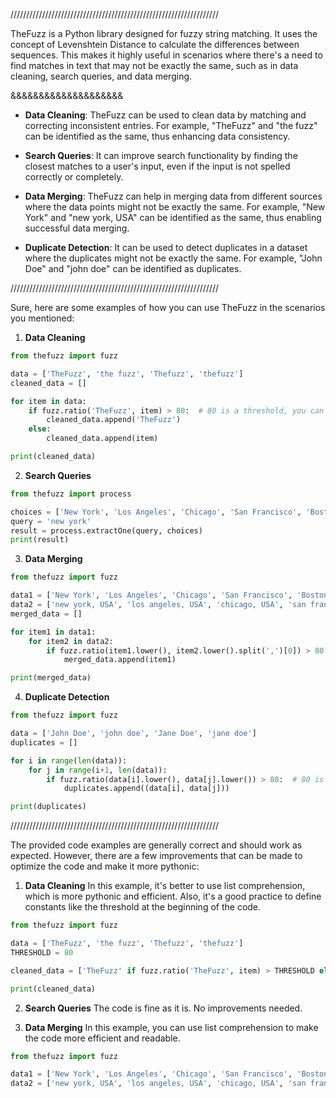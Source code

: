 

//////////////////////////////////////////////////////////////////

TheFuzz is a Python library designed for fuzzy string matching. It uses the concept of Levenshtein Distance to calculate the differences between sequences. This makes it highly useful in scenarios where there's a need to find matches in text that may not be exactly the same, such as in data cleaning, search queries, and data merging. 

&&&&&&&&&&&&&&&&&&&&

- **Data Cleaning**: TheFuzz can be used to clean data by matching and correcting inconsistent entries. For example, "TheFuzz" and "the fuzz" can be identified as the same, thus enhancing data consistency.

- **Search Queries**: It can improve search functionality by finding the closest matches to a user's input, even if the input is not spelled correctly or completely.

- **Data Merging**: TheFuzz can help in merging data from different sources where the data points might not be exactly the same. For example, "New York" and "new york, USA" can be identified as the same, thus enabling successful data merging. 

- **Duplicate Detection**: It can be used to detect duplicates in a dataset where the duplicates might not be exactly the same. For example, "John Doe" and "john doe" can be identified as duplicates.

//////////////////////////////////////////////////////////////////

Sure, here are some examples of how you can use TheFuzz in the scenarios you mentioned:

1. **Data Cleaning**
```python
from thefuzz import fuzz

data = ['TheFuzz', 'the fuzz', 'Thefuzz', 'thefuzz']
cleaned_data = []

for item in data:
    if fuzz.ratio('TheFuzz', item) > 80:  # 80 is a threshold, you can adjust it based on your requirement
        cleaned_data.append('TheFuzz')
    else:
        cleaned_data.append(item)

print(cleaned_data)
```

2. **Search Queries**
```python
from thefuzz import process

choices = ['New York', 'Los Angeles', 'Chicago', 'San Francisco', 'Boston']
query = 'new york'
result = process.extractOne(query, choices)
print(result)
```

3. **Data Merging**
```python
from thefuzz import fuzz

data1 = ['New York', 'Los Angeles', 'Chicago', 'San Francisco', 'Boston']
data2 = ['new york, USA', 'los angeles, USA', 'chicago, USA', 'san francisco, USA', 'boston, USA']
merged_data = []

for item1 in data1:
    for item2 in data2:
        if fuzz.ratio(item1.lower(), item2.lower().split(',')[0]) > 80:  # 80 is a threshold, you can adjust it based on your requirement
            merged_data.append(item1)

print(merged_data)
```

4. **Duplicate Detection**
```python
from thefuzz import fuzz

data = ['John Doe', 'john doe', 'Jane Doe', 'jane doe']
duplicates = []

for i in range(len(data)):
    for j in range(i+1, len(data)):
        if fuzz.ratio(data[i].lower(), data[j].lower()) > 80:  # 80 is a threshold, you can adjust it based on your requirement
            duplicates.append((data[i], data[j]))

print(duplicates)
```

//////////////////////////////////////////////////////////////////

The provided code examples are generally correct and should work as expected. However, there are a few improvements that can be made to optimize the code and make it more pythonic:

1. **Data Cleaning**
In this example, it's better to use list comprehension, which is more pythonic and efficient. Also, it's a good practice to define constants like the threshold at the beginning of the code.

```python
from thefuzz import fuzz

data = ['TheFuzz', 'the fuzz', 'Thefuzz', 'thefuzz']
THRESHOLD = 80

cleaned_data = ['TheFuzz' if fuzz.ratio('TheFuzz', item) > THRESHOLD else item for item in data]

print(cleaned_data)
```

2. **Search Queries**
The code is fine as it is. No improvements needed.

3. **Data Merging**
In this example, you can use list comprehension to make the code more efficient and readable.

```python
from thefuzz import fuzz

data1 = ['New York', 'Los Angeles', 'Chicago', 'San Francisco', 'Boston']
data2 = ['new york, USA', 'los angeles, USA', 'chicago, USA', 'san francisco,